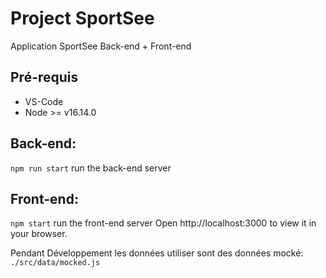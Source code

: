 # Project SportSee

Application SportSee Back-end + Front-end

## Pré-requis

- VS-Code
- Node >= v16.14.0

## Back-end:
`npm run start` run the back-end server

## Front-end:
`npm start` run the front-end server
Open http://localhost:3000 to view it in your browser.

Pendant Développement les données utiliser sont des données mocké: `./src/data/mocked.js`